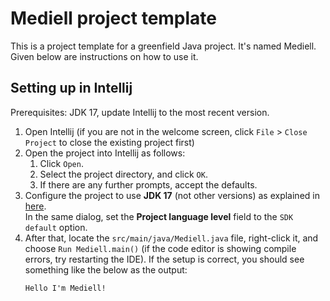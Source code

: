 # Mediell project template

This is a project template for a greenfield Java project. It's named Mediell. Given below are instructions on how to use it.

## Setting up in Intellij

Prerequisites: JDK 17, update Intellij to the most recent version.

1. Open Intellij (if you are not in the welcome screen, click `File` > `Close Project` to close the existing project first)
2. Open the project into Intellij as follows:
   1. Click `Open`.
   1. Select the project directory, and click `OK`.
   1. If there are any further prompts, accept the defaults.
3. Configure the project to use **JDK 17** (not other versions) as explained in [here](https://www.jetbrains.com/help/idea/sdk.html#set-up-jdk).<br>
   In the same dialog, set the **Project language level** field to the `SDK default` option.
4. After that, locate the `src/main/java/Mediell.java` file, right-click it, and choose `Run Mediell.main()` (if the code editor is showing compile errors, try restarting the IDE). If the setup is correct, you should see something like the below as the output:
   ```
   Hello I'm Mediell!
   ```
